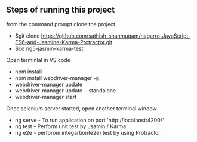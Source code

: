 ## Steps of running this project
from the command prompt clone the project
* $git clone https://github.com/sathish-shanmugam/nagarro-JavaScript-ES6-and-Jasmine-Karma-Protractor.git
* $cd ng5-jasmin-karma-test

Open terminlal in VS code
* npm install
* npm install webdriver-manager -g
* webdriver-manager update
* webdriver-manager update --standalone
* webdriver-manager start

Once selenium server started, open another terminal window
* ng serve - To run application on port 'http://localhost:4200/'
* ng test - Perform unit test by Jsamin / Karma
* ng e2e - perforom integartion(e2e) test by using Protractor

